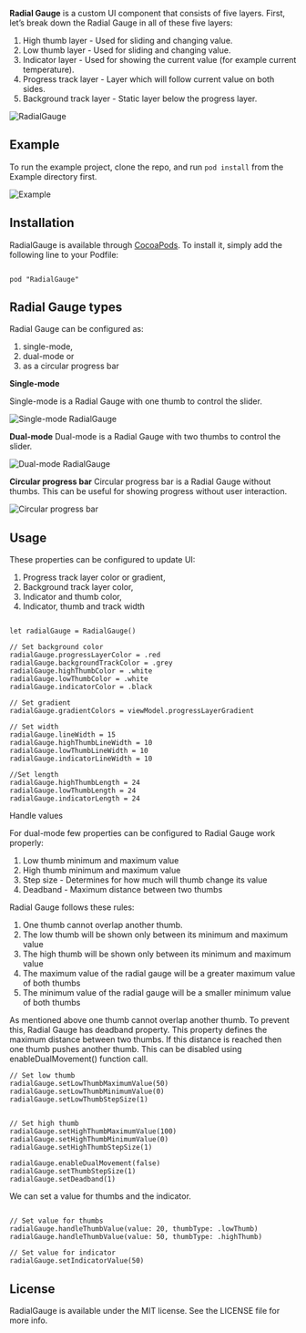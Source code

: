 **Radial Gauge** is a custom UI component that consists of five layers. First, let’s break down the Radial Gauge in all of these five layers:

1. High thumb layer - Used for sliding and changing value.
2. Low thumb layer - Used for sliding and changing value.
3. Indicator layer - Used for showing the current value (for example current temperature).
4. Progress track layer - Layer which will follow current value on both sides.
5. Background track layer - Static layer below the progress layer.      

![RadialGauge](Images/image_4.png)

## Example

To run the example project, clone the repo, and run `pod install` from the Example directory first.

![Example](Images/example.gif)

## Installation

RadialGauge is available through [CocoaPods](https://cocoapods.org). To install
it, simply add the following line to your Podfile:
```

pod "RadialGauge"

```

## Radial Gauge types
Radial Gauge can be configured as: 

1. single-mode, 
2. dual-mode or 
3. as a circular progress bar

**Single-mode**

Single-mode is a Radial Gauge with one thumb to control the slider.

![Single-mode RadialGauge](Images/image_1.png)

**Dual-mode**
Dual-mode is a Radial Gauge with two thumbs to control the slider.

![Dual-mode RadialGauge](Images/image_2.png)

**Circular progress bar**
Circular progress bar is a Radial Gauge without thumbs. This can be useful for showing progress without user interaction.

![Circular progress bar](Images/image_3.png)

## Usage
These properties can be configured to update UI:

1. Progress track layer color or gradient, 
2. Background track layer color,
3. Indicator and thumb color,
4. Indicator, thumb and track width

```

let radialGauge = RadialGauge()

// Set background color 
radialGauge.progressLayerColor = .red
radialGauge.backgroundTrackColor = .grey
radialGauge.highThumbColor = .white
radialGauge.lowThumbColor = .white
radialGauge.indicatorColor = .black

// Set gradient
radialGauge.gradientColors = viewModel.progressLayerGradient

// Set width
radialGauge.lineWidth = 15
radialGauge.highThumbLineWidth = 10
radialGauge.lowThumbLineWidth = 10
radialGauge.indicatorLineWidth = 10

//Set length
radialGauge.highThumbLength = 24
radialGauge.lowThumbLength = 24
radialGauge.indicatorLength = 24

```

Handle values

For dual-mode few properties can be configured to Radial Gauge work properly:
1. Low thumb minimum and maximum value
2. High thumb minimum and maximum value
3. Step size - Determines for how much will thumb change its value
4. Deadband - Maximum distance between two thumbs

Radial Gauge follows these rules:
1. One thumb cannot overlap another thumb.
2. The low thumb will be shown only between its minimum and maximum value
3. The high thumb will be shown only between its minimum and maximum value
4. The maximum value of the radial gauge will be a greater maximum value of both thumbs
5. The minimum value of the radial gauge will be a smaller minimum value of both thumbs

As mentioned above one thumb cannot overlap another thumb. To prevent this, Radial Gauge has deadband property. This property defines the maximum distance between two thumbs. If this distance is reached then one thumb pushes another thumb. This can be disabled using enableDualMovement() function call.

```
// Set low thumb
radialGauge.setLowThumbMaximumValue(50)
radialGauge.setLowThumbMinimumValue(0)
radialGauge.setLowThumbStepSize(1)


// Set high thumb
radialGauge.setHighThumbMaximumValue(100)
radialGauge.setHighThumbMinimumValue(0)
radialGauge.setHighThumbStepSize(1)

radialGauge.enableDualMovement(false)
radialGauge.setThumbStepSize(1)
radialGauge.setDeadband(1)

```

We can set a value for thumbs and the indicator.

```

// Set value for thumbs
radialGauge.handleThumbValue(value: 20, thumbType: .lowThumb)
radialGauge.handleThumbValue(value: 50, thumbType: .highThumb)

// Set value for indicator
radialGauge.setIndicatorValue(50)

```



## License

RadialGauge is available under the MIT license. See the LICENSE file for more info.
